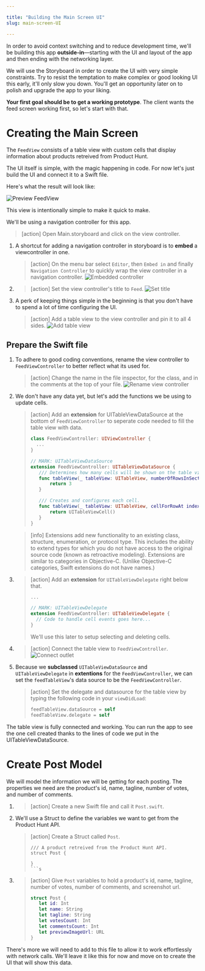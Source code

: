```yaml
---

title: "Building the Main Screen UI"
slug: main-screen-UI

---
```


In order to avoid context switching and to reduce development time, we'll be building this app **outside-in**—starting with the UI and layout of the app and then ending with the networking layer.

We will use the Storyboard in order to create the UI with very simple constraints. Try to resist the temptation to make complex or good looking UI this early, it'll only slow you down. You'll get an opportunity later on to polish and upgrade the app to your liking.

**Your first goal should be to get a working prototype**. The client wants the feed screen working first, so let's start with that.

# Creating the Main Screen

The `FeedView` consists of a table view with custom cells that display information about products retreived from Product Hunt.

The UI itself is simple, with the magic happening in code. For now let's just build the UI and connect it to a Swift file.

Here's what the result will look like:

![Preview FeedView](assets/feedview-preview.png)

This view is intentionally simple to make it quick to make.

We'll be using a navigation controller for this app.
>[action]
>Open Main.storyboard and click on the view controller.

1. A shortcut for adding a navigation controller in storyboard is to **embed** a viewcontroller in one.
    >[action]
    >On the menu bar select `Editor`, then `Embed in` and finally `Navigation Controller` to quickly wrap the view controller in a navigation controller.
    >![Embedded controller](assets/embed-controller.png)
1. >[action]
   >Set the view controller's title to `Feed`.
   >![Set title](assets/set-controller-title.png)
1. A perk of keeping things simple in the beginning is that you don't have to spend a lot of time configuring the UI.
   >[action]
   >Add a table view to the view controller and pin it to all 4 sides.
    >![Add table view](assets/pin-table-view.png)

## Prepare the Swift file

1. To adhere to good coding conventions, rename the view controller to `FeedViewController` to better reflect what its used for.
    >[action]
    >Change the name in the file inspector, for the class, and in the comments at the top of your file.
    > ![Rename view controller](assets/rename-viewcontroller.png)
2. We don't have any data yet, but let's add the functions we be using to update cells.
    >[action]
    >Add an **extension** for UITableViewDataSource at the bottom of `FeedViewController` to seperate code needed to fill the table view with data.
    >``` swift
    > class FeedViewController: UIViewController {
    >   ...
    >}
    >
    >// MARK: UITableViewDataSource
    >extension FeedViewController: UITableViewDataSource {
    >    /// Determines how many cells will be shown on the table view.
    >    func tableView(_ tableView: UITableView, numberOfRowsInSection section: Int) -> Int {
    >        return 3
    >    }
    >
    >    /// Creates and configures each cell.
    >    func tableView(_ tableView: UITableView, cellForRowAt indexPath: IndexPath) -> UITableViewCell {
    >        return UITableViewCell()
    >    }
    >}
    >```

    >[info]
    >Extensions add new functionality to an existing class, structure, enumeration, or protocol type.
    >This includes the ability to extend types for which you do not have access to the original source code (known as retroactive modeling).
    >Extensions are similar to categories in Objective-C. (Unlike Objective-C categories, Swift extensions do not have names.)

3. >[action]
    >Add an **extension** for `UITableViewDelegate` right below that.
    >``` swift
    >...
    >
    >// MARK: UITableViewDelegate
    >extension FeedViewController: UITableViewDelegate {
    >   // Code to handle cell events goes here...
    >}
    >```
    >We'll use this later to setup selecting and deleting cells.

4. >[action]
    >Connect the table view to `FeedViewController`.
    >![Connect outlet](assets/connect-outlet.png)

5. Because we **subclassed** `UITableViewDataSource` and `UITableViewDelegate` in **extentions** for the `FeedViewController`, we can set the `feedTableView`'s data source to be the `FeedViewController`.
    >[action]
    >Set the delegate and datasource for the table view by typing the following code in your `viewDidLoad`:
    >```swift
    >feedTableView.dataSource = self
    >feedTableView.delegate = self
    >```

The table view is fully connected and working. You can run the app to see the one cell created thanks to the lines of code we put in the UITableViewDataSource.

# Create Post Model

We will model the information we will be getting for each posting. The properties we need are the product's id, name, tagline, number of votes, and number of comments.

1. >[action]
    >Create a new Swift file and call it `Post.swift`.
2. We'll use a Struct to define the variables we want to get from the Product Hunt API.
    >[action]
    >Create a Struct called `Post`.
    >```
    >/// A product retreived from the Product Hunt API.
    >struct Post {
    >
    >}
    >```s
3. >[action]
    >Give `Post` variables to hold a product's id, name, tagline, number of votes, number of comments, and screenshot url.
    >```swift
    >struct Post {
    >    let id: Int
    >    let name: String
    >    let tagline: String
    >    let votesCount: Int
    >    let commentsCount: Int
    >    let previewImageUrl: URL
    >}
    >```

There's more we will need to add to this file to allow it to work effortlessly with network calls. We'll leave it like this for now and move on to create the UI that will show this data.
